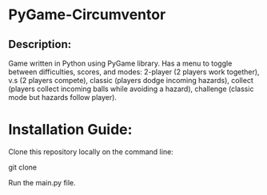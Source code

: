 ﻿# PyGame-Circumventor

## Description:
Game written in Python using PyGame library. Has a menu to toggle between difficulties, scores, and modes: 2-player (2 players work together), v.s (2 players compete), classic (players dodge incoming hazards), collect (players collect incoming balls while avoiding a hazard), challenge (classic mode but hazards follow player).

# Installation Guide:
Clone this repository locally on the command line:

git clone 

Run the main.py file.
 
